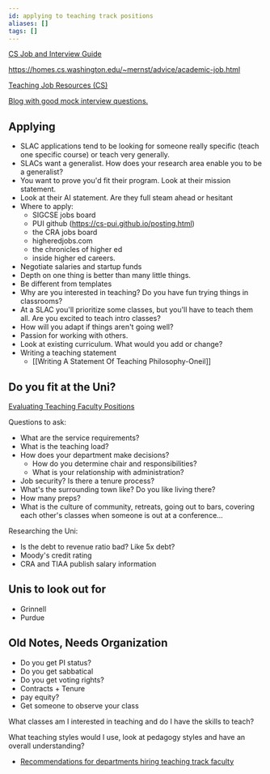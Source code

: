 ```yaml
---
id: applying to teaching track positions
aliases: []
tags: []
---
```

[CS Job and Interview Guide](https://csguides.github.io/grad-job-guide/)

https://homes.cs.washington.edu/~mernst/advice/academic-job.html

[Teaching Job Resources (CS)](https://docs.google.com/document/d/1bPwwrHwkLBcaEvAdMpPQEddVtVEj-8V1rJmBJJWxlwE/edit?tab=t.0)

[Blog with good mock interview questions.](https://abhutta.blogspot.com/2012/05/my-experience-with-academic-job-search.html)

Applying
--------

 - SLAC applications tend to be looking for someone really specific (teach one specific course) or teach very generally.
 - SLACs want a generalist. How does your research area enable you to be a generalist?
 - You want to prove you'd fit their program. Look at their mission statement.
 - Look at their AI statement. Are they full steam ahead or hesitant
 - Where to apply:
   - SIGCSE jobs board
   - PUI github (https://cs-pui.github.io/posting.html)
   - the CRA jobs board
   - higheredjobs.com
   - the chronicles of higher ed
   - inside higher ed careers.
 - Negotiate salaries and startup funds
 - Depth on one thing is better than many little things.
 - Be different from templates
 - Why are you interested in teaching? Do you have fun trying things in classrooms?
 - At a SLAC you'll prioritize some classes, but you'll have to teach them all. Are you excited to teach intro classes?
 - How will you adapt if things aren't going well?
 - Passion for working with others.
 - Look at existing curriculum. What would you add or change?
 - Writing a teaching statement
	 - [[Writing A Statement Of Teaching Philosophy-Oneil]]

Do you fit at the Uni?
----------------------

[Evaluating Teaching Faculty Positions](https://www.geoffreychallen.com/essays/2022-10-28-evaluating-teaching-faculty-positions)

Questions to ask:

 - What are the service requirements?
 - What is the teaching load?
 - How does your department make decisions?
   - How do you determine chair and responsibilities?
   - What is your relationship with administration?
 - Job security? Is there a tenure process?
 - What's the surrounding town like? Do you like living there?
 - How many preps?
 - What is the culture of community, retreats, going out to bars, covering each other's classes when someone is out at a conference...

Researching the Uni:

 - Is the debt to revenue ratio bad? Like 5x debt?
 - Moody's credit rating
 - CRA and TIAA publish salary information

Unis to look out for
--------------------

 - Grinnell
 - Purdue

Old Notes, Needs Organization
--------------------------------

 - Do you get PI status?
 - Do you get sabbatical
 - Do you get voting rights?
 - Contracts + Tenure
 - pay equity?
 - Get someone to observe your class

What classes am I interested in teaching and do I have the skills to teach?

What teaching styles would I use, look at pedagogy styles and have an overall understanding?

 - [Recommendations for departments hiring teaching track faculty](https://cra.org/resources/best-practice-memos/hiring-teaching-faculty-in-research-computing-departments/)
